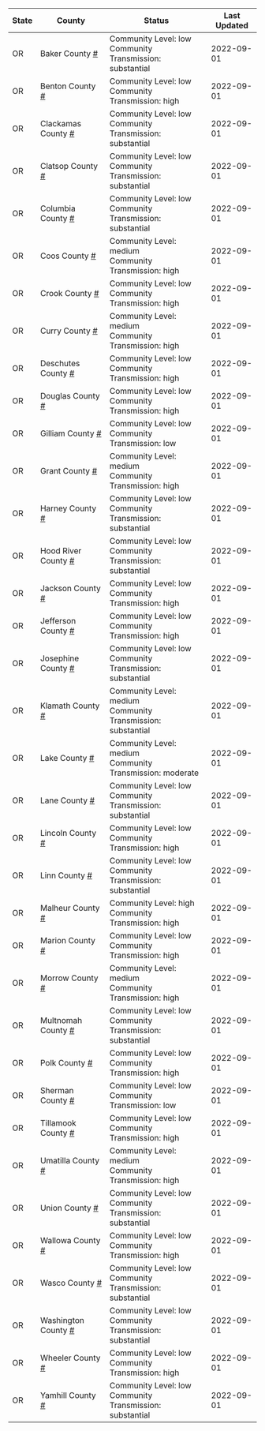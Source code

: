 State | County | Status | Last Updated
--- | --- | --- | --- 
OR | Baker County <a href="#baker_county">#</a> | <a name="baker_county"></a>Community Level: low<br/>Community Transmission: substantial | 2022-09-01
OR | Benton County <a href="#benton_county">#</a> | <a name="benton_county"></a>Community Level: low<br/>Community Transmission: high | 2022-09-01
OR | Clackamas County <a href="#clackamas_county">#</a> | <a name="clackamas_county"></a>Community Level: low<br/>Community Transmission: substantial | 2022-09-01
OR | Clatsop County <a href="#clatsop_county">#</a> | <a name="clatsop_county"></a>Community Level: low<br/>Community Transmission: substantial | 2022-09-01
OR | Columbia County <a href="#columbia_county">#</a> | <a name="columbia_county"></a>Community Level: low<br/>Community Transmission: substantial | 2022-09-01
OR | Coos County <a href="#coos_county">#</a> | <a name="coos_county"></a>Community Level: medium<br/>Community Transmission: high | 2022-09-01
OR | Crook County <a href="#crook_county">#</a> | <a name="crook_county"></a>Community Level: low<br/>Community Transmission: high | 2022-09-01
OR | Curry County <a href="#curry_county">#</a> | <a name="curry_county"></a>Community Level: medium<br/>Community Transmission: high | 2022-09-01
OR | Deschutes County <a href="#deschutes_county">#</a> | <a name="deschutes_county"></a>Community Level: low<br/>Community Transmission: high | 2022-09-01
OR | Douglas County <a href="#douglas_county">#</a> | <a name="douglas_county"></a>Community Level: low<br/>Community Transmission: high | 2022-09-01
OR | Gilliam County <a href="#gilliam_county">#</a> | <a name="gilliam_county"></a>Community Level: low<br/>Community Transmission: low | 2022-09-01
OR | Grant County <a href="#grant_county">#</a> | <a name="grant_county"></a>Community Level: medium<br/>Community Transmission: high | 2022-09-01
OR | Harney County <a href="#harney_county">#</a> | <a name="harney_county"></a>Community Level: low<br/>Community Transmission: substantial | 2022-09-01
OR | Hood River County <a href="#hood_river_county">#</a> | <a name="hood_river_county"></a>Community Level: low<br/>Community Transmission: substantial | 2022-09-01
OR | Jackson County <a href="#jackson_county">#</a> | <a name="jackson_county"></a>Community Level: low<br/>Community Transmission: high | 2022-09-01
OR | Jefferson County <a href="#jefferson_county">#</a> | <a name="jefferson_county"></a>Community Level: low<br/>Community Transmission: high | 2022-09-01
OR | Josephine County <a href="#josephine_county">#</a> | <a name="josephine_county"></a>Community Level: low<br/>Community Transmission: substantial | 2022-09-01
OR | Klamath County <a href="#klamath_county">#</a> | <a name="klamath_county"></a>Community Level: medium<br/>Community Transmission: substantial | 2022-09-01
OR | Lake County <a href="#lake_county">#</a> | <a name="lake_county"></a>Community Level: medium<br/>Community Transmission: moderate | 2022-09-01
OR | Lane County <a href="#lane_county">#</a> | <a name="lane_county"></a>Community Level: low<br/>Community Transmission: substantial | 2022-09-01
OR | Lincoln County <a href="#lincoln_county">#</a> | <a name="lincoln_county"></a>Community Level: low<br/>Community Transmission: high | 2022-09-01
OR | Linn County <a href="#linn_county">#</a> | <a name="linn_county"></a>Community Level: low<br/>Community Transmission: substantial | 2022-09-01
OR | Malheur County <a href="#malheur_county">#</a> | <a name="malheur_county"></a>Community Level: high<br/>Community Transmission: high | 2022-09-01
OR | Marion County <a href="#marion_county">#</a> | <a name="marion_county"></a>Community Level: low<br/>Community Transmission: high | 2022-09-01
OR | Morrow County <a href="#morrow_county">#</a> | <a name="morrow_county"></a>Community Level: medium<br/>Community Transmission: high | 2022-09-01
OR | Multnomah County <a href="#multnomah_county">#</a> | <a name="multnomah_county"></a>Community Level: low<br/>Community Transmission: substantial | 2022-09-01
OR | Polk County <a href="#polk_county">#</a> | <a name="polk_county"></a>Community Level: low<br/>Community Transmission: high | 2022-09-01
OR | Sherman County <a href="#sherman_county">#</a> | <a name="sherman_county"></a>Community Level: low<br/>Community Transmission: low | 2022-09-01
OR | Tillamook County <a href="#tillamook_county">#</a> | <a name="tillamook_county"></a>Community Level: low<br/>Community Transmission: high | 2022-09-01
OR | Umatilla County <a href="#umatilla_county">#</a> | <a name="umatilla_county"></a>Community Level: medium<br/>Community Transmission: high | 2022-09-01
OR | Union County <a href="#union_county">#</a> | <a name="union_county"></a>Community Level: low<br/>Community Transmission: substantial | 2022-09-01
OR | Wallowa County <a href="#wallowa_county">#</a> | <a name="wallowa_county"></a>Community Level: low<br/>Community Transmission: high | 2022-09-01
OR | Wasco County <a href="#wasco_county">#</a> | <a name="wasco_county"></a>Community Level: low<br/>Community Transmission: substantial | 2022-09-01
OR | Washington County <a href="#washington_county">#</a> | <a name="washington_county"></a>Community Level: low<br/>Community Transmission: substantial | 2022-09-01
OR | Wheeler County <a href="#wheeler_county">#</a> | <a name="wheeler_county"></a>Community Level: low<br/>Community Transmission: high | 2022-09-01
OR | Yamhill County <a href="#yamhill_county">#</a> | <a name="yamhill_county"></a>Community Level: low<br/>Community Transmission: substantial | 2022-09-01
